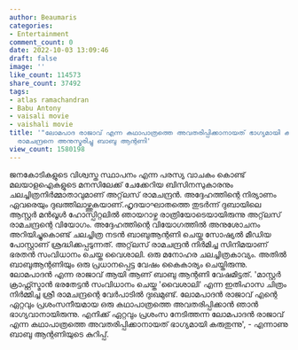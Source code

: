 ```yaml
---
author: Beaumaris
categories:
- Entertainment
comment_count: 0
date: 2022-10-03 13:09:46
draft: false
image: ''
like_count: 114573
share_count: 37492
tags:
- atlas ramachandran
- Babu Antony
- vaisali movie
- vaishali movie
title: '"ലോമപാദ രാജാവ് എന്ന കഥാപാത്രത്തെ അവതരിപ്പിക്കാനായത് ഭാഗ്യമായി കരുതുന്നു" അറ്റ്‌ലസ്
  രാമചന്ദ്രനെ അനുസ്മരിച്ചു ബാബു ആന്റണി'
view_count: 1580198
---
```


ജനകോടികളുടെ വിശ്വസ്ത സ്ഥാപനം എന്ന പരസ്യ വാചകം കൊണ്ട് മലയാളഐകളുടെ മനസിലേക്ക് ചേക്കേറിയ ബിസിനസുകാരനും ചലച്ചിത്രനിർമ്മാതാവുമാണ് അറ്റ്‌ലസ് രാമചന്ദ്രൻ. അദ്ദേഹത്തിന്റെ നിര്യാണം ഏവരെയും ദുഖത്തിലാഴ്ത്തുകയാണ്.ഹൃദയാഘാതത്തെ തുടർന്ന് ദുബായിലെ ആസ്റ്റര്‍ മന്‍ഖൂള്‍ ഹോസ്പിറ്റലില്‍ ഞായറാഴ്ച രാത്രിയോടെയായിരുന്നു അറ്റ്‌ലസ് രാമചന്ദ്രന്റെ വിയോ​ഗം. അദ്ദേഹത്തിന്റെ വിയോഗത്തിൽ അനുശോചനം അറിയിച്ചുകൊണ്ട് ചലച്ചിത്ര നടൻ ബാബുആന്റണി ചെയ്ത സോഷ്യൽ മീഡിയ പോസ്റ്റാണ് ശ്രദ്ധിക്കപ്പടുന്നത്. അറ്റ്‌ലസ് രാമചന്ദ്രൻ നിർമിച്ച സിനിമയാണ് ഭരതൻ സംവിധാനം ചെയ്ത വൈശാലി. ഒരു മനോഹര ചലച്ചിത്രകാവ്യം. അതിൽ ബാബുആന്റണിയും ഒരു പ്രധാനപ്പെട്ട വേഷം കൈകാര്യം ചെയ്തിരുന്നു. ലോമപാദൻ എന്ന രാജാവ് ആയി ആണ് ബാബു ആന്റണി വേഷമിട്ടത്. 'മാസ്റ്റർ ക്രാഫ്റ്റ്സ്മാൻ ഭരതേട്ടൻ സംവിധാനം ചെയ്ത 'വൈശാലി' എന്ന ഇതിഹാസ ചിത്രം നിർമ്മിച്ച ശ്രീ രാമചന്ദ്രന്റെ വേർപാടിൽ ദുഃഖമുണ്ട്. ലോമപാദൻ രാജാവ് എന്റെ ഏറ്റവും പ്രശംസനീയമായ ഒരു കഥാപാത്രത്തെ അവതരിപ്പിക്കാൻ ഞാൻ ഭാഗ്യവാനായിരുന്നു. എനിക്ക് ഏറ്റവും പ്രശംസ നേടിത്തന്ന ലോമപാദൻ രാജാവ് എന്ന കഥാപാത്രത്തെ അവതരിപ്പിക്കാനായത് ഭാഗ്യമായി കരുതുന്നു', - എന്നാണു ബാബു ആന്റണിയുടെ കുറിപ്പ്.